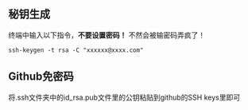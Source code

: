 ## 秘钥生成

终端中输入以下指令，**不要设置密码！** 不然会被输密码弄疯了！
```language
ssh-keygen -t rsa -C "xxxxxx@xxxx.com"
```

## Github免密码

将.ssh文件夹中的id_rsa.pub文件里的公钥粘贴到github的SSH keys里即可
